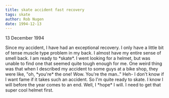 ```yaml
---
title: skate accident fast recovery
tags: skate
author: Rob Nugen
date: 1994-12-13
---
```


<p class=date>13 December 1994<p>

<p>Since my accident, I have had an exceptional recovery.  I only have
a little bit of tense muscle type problem in my back.  I almost have
my entire sense of smell back.  I am ready to *skate*.  I went looking
for a helmet, but was unable to find one that seemed quite tough
enough for me.  One weird thing was that when I described my accident
to some guys at a bike shop, they were like, "oh, *you're* the one!
Wow.  You're the man.." Heh- I don't know if I want fame if it takes
such an accident.  So I'm quite ready to skate. I know I will before
the year comes to an end. Well, I *hope* I will. I need to get that
super cool helmet first.<p>
